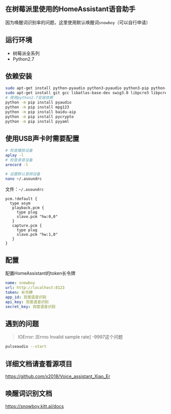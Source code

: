 ## 在树莓派里使用的HomeAssistant语音助手

因为唤醒词识别率的问题，这里使用默认唤醒词`snowboy`（可以自行申请）

## 运行环境

- 树莓派全系列
- Python2.7

## 依赖安装
```bash
sudo apt-get install python-pyaudio python3-pyaudio python3-pip python-pip sox -y
sudo apt-get install git gcc libatlas-base-dev swig3.0 libpcre3 libpcre3-dev pulseaudio -y
# 使用python2.7安装依赖
python -m pip install pyaudio
python -m pip install mpg123
python -m pip install baidu-aip
python -m pip install pycrypto
python -m pip install pyyaml
```

## 使用USB声卡时需要配置
```bash
# 检查播放设备
aplay -l
# 检查录音设备
arecord -l

# 设置默认音频设备
nano ~/.asoundrc
```
文件：`~/.asoundrc`
```
pcm.!default {
  type asym
   playback.pcm {
     type plug
     slave.pcm "hw:0,0"
   }
   capture.pcm {
     type plug
     slave.pcm "hw:1,0"
   }
}
```

## 配置

配置HomeAssistant的token长令牌
```yaml
name: snowboy
url: http://localhost:8123
token: 长令牌
app_id: 百度语音识别
api_key: 百度语音识别
secret_key: 百度语音识别
```

## 遇到的问题

> IOError: [Errno Invalid sample rate] -9997这个问题
```bash
pulseaudio --start
```

## 详细文档请查看源项目

https://github.com/x2018/Voice_assistant_Xiao_Er

## 唤醒词识别文档

https://snowboy.kitt.ai/docs